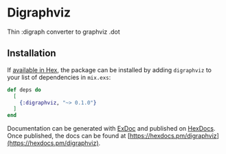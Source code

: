 # Digraphviz

Thin :digraph converter to graphviz .dot

## Installation

If [available in Hex](https://hex.pm/docs/publish), the package can be installed
by adding `digraphviz` to your list of dependencies in `mix.exs`:

```elixir
def deps do
  [
    {:digraphviz, "~> 0.1.0"}
  ]
end
```

Documentation can be generated with [ExDoc](https://github.com/elixir-lang/ex_doc)
and published on [HexDocs](https://hexdocs.pm). Once published, the docs can
be found at [https://hexdocs.pm/digraphviz](https://hexdocs.pm/digraphviz).

